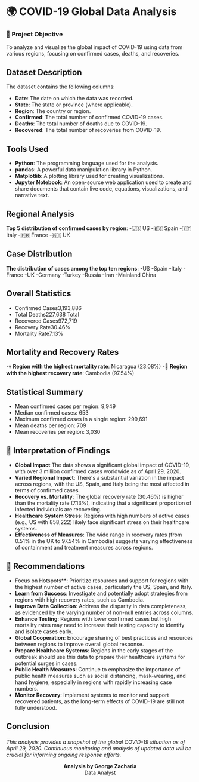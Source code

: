 # 🌍 COVID-19 Global Data Analysis

### 🎯 Project Objective
To analyze and visualize the global impact of COVID-19 using data from various regions, focusing on confirmed cases, deaths, and recoveries.

## Dataset Description

The dataset contains the following columns:
- **Date**: The date on which the data was recorded.
- **State**: The state or province (where applicable).
- **Region**: The country or region.
- **Confirmed**: The total number of confirmed COVID-19 cases.
- **Deaths**: The total number of deaths due to COVID-19.
- **Recovered**: The total number of recoveries from COVID-19.

## Tools Used

- **Python**: The programming language used for the analysis.
- **pandas**: A powerful data manipulation library in Python.
- **Matplotlib**: A plotting library used for creating visualizations.
- **Jupyter Notebook**: An open-source web application used to create and share documents that contain live code, equations, visualizations, and narrative text.


##  Regional Analysis
**Top 5 distribution of confirmed cases by region**:
-🇺🇸 US
-🇪🇸 Spain
-🇮🇹 Italy
-🇫🇷 France
-🇬🇧 UK

## Case Distribution
**The distribution of cases among the top ten regions**:
-US
-Spain
-Italy
-France
-UK
-Germany 
-Turkey
-Russia
-Iran 
-Mainland China


##  Overall Statistics
- Confirmed Cases3,193,886
- Total Deaths227,638 Total
- Recovered Cases972,719
- Recovery Rate30.46%
- Mortality Rate7.13%


##  Mortality and Recovery Rates
    
-💀 **Region with the highest mortality rate**: Nicaragua (23.08%)
-💪 **Region with the highest recovery rate**: Cambodia (97.54%)

##  Statistical Summary
- Mean confirmed cases per region: 9,949
- Median confirmed cases: 653
- Maximum confirmed cases in a single region: 299,691
- Mean deaths per region: 709
- Mean recoveries per region: 3,030

 ##  🧠 Interpretation of Findings

- **Global Impact** The data shows a significant global impact of COVID-19, with over 3 million confirmed cases worldwide as of April 29, 2020.
- **Varied Regional Impact**: There's a substantial variation in the impact across regions, with the US, Spain, and Italy being the most affected in terms of confirmed cases.
- **Recovery vs. Mortality**: The global recovery rate (30.46%) is higher than the mortality rate (7.13%), indicating that a significant proportion of infected individuals are recovering.
- **Healthcare System Stress**: Regions with high numbers of active cases (e.g., US with 858,222) likely face significant stress on their healthcare systems.
- **Effectiveness of Measures**: The wide range in recovery rates (from 0.51% in the UK to 97.54% in Cambodia) suggests varying effectiveness of containment and treatment measures across regions.

## 📝 Recommendations
- Focus on Hotspots**: Prioritize resources and support for regions with the highest number of active cases, particularly the US, Spain, and Italy.
- **Learn from Success**: Investigate and potentially adopt strategies from regions with high recovery rates, such as Cambodia.
- **Improve Data Collection**: Address the disparity in data completeness, as evidenced by the varying number of non-null entries across columns.
- **Enhance Testing**: Regions with lower confirmed cases but high mortality rates may need to increase their testing capacity to identify and isolate cases early.
- **Global Cooperation**: Encourage sharing of best practices and resources between regions to improve overall global response.
- **Prepare Healthcare Systems**: Regions in the early stages of the outbreak should use this data to prepare their healthcare systems for potential surges in cases.
- **Public Health Measures**: Continue to emphasize the importance of public health measures such as social distancing, mask-wearing, and hand hygiene, especially in regions with rapidly increasing case numbers.
- **Monitor Recovery**: Implement systems to monitor and support recovered patients, as the long-term effects of COVID-19 are still not fully understood.



## Conclusion<p align="center">
  <i>This analysis provides a snapshot of the global COVID-19 situation as of April 29, 2020. Continuous monitoring and analysis of updated data will be crucial for informing ongoing response efforts.</i>
</p>
<p align="center">
  <b>Analysis by George Zacharia</b><br>
 Data Analyst
</p>
